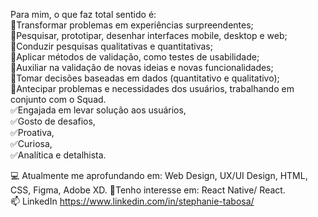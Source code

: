 Para mim, o que faz total sentido é:<br/>
🔹Transformar problemas em experiências surpreendentes;<br/>
🔹Pesquisar, prototipar, desenhar interfaces mobile, desktop e web;<br/>
🔹Conduzir pesquisas qualitativas e quantitativas;<br/>
🔹Aplicar métodos de validação, como testes de usabilidade;<br/>
🔹Auxiliar na validação de novas ideias e novas funcionalidades;<br/>
🔹Tomar decisões baseadas em dados (quantitativo e qualitativo);<br/>
🔹Antecipar problemas e necessidades dos usuários, trabalhando em conjunto com o Squad.
<br/>
✅Engajada em levar solução aos usuários,<br/>
✅Gosto de desafios,<br/>
✅Proativa,<br/>
✅Curiosa,<br/>
✅Analítica e detalhista.<br/>

💻 Atualmente me aprofundando em:
Web Design, UX/UI Design, HTML, CSS, Figma, Adobe XD.
📱Tenho interesse em: React Native/ React.
<br/>
📫 LinkedIn https://www.linkedin.com/in/stephanie-tabosa/


